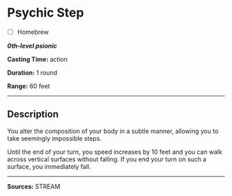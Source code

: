 # Psychic Step

- [ ] Homebrew

***0th-level psionic***

**Casting Time:** action

**Duration:** 1 round

**Range:** 60 feet

---

## Description
You alter the composition of your body in a subtle manner, allowing you to take seemingly impossible steps.

Until the end of your turn, you speed increases by 10 feet and you can walk across vertical surfaces without falling.
If you end your turn on such a surface, you immediately fall.

---

**Sources:** STREAM
